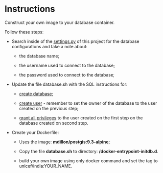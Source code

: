 # Instructions

Construct your own image to your database container. 

Follow these steps:

* Search inside of the [settings.py]() of this project for the database configurations and take a note about:

  * the database name;

  * the username used to connect to the database;

  * the password used to connect to the database;

* Update the file database.sh with the SQL instructions for:

  * [create database](https://www.postgresql.org/docs/9.3/static/sql-createdatabase.html);

  * [create user](https://www.postgresql.org/docs/9.3/static/sql-createuser.html) - remember to set the owner of the database to the user created on the previous step;

  * [grant all privileges](https://www.postgresql.org/docs/9.3/static/sql-grant.html) to the user created on the first step on the database created on second step.

* Create your Dockerfile:

  * Uses the image: **mdillon/postgis:9.3-alpine**;

  * Copy the file **database.sh** to directory: **/docker-entrypoint-initdb.d**.

  * build your own image using only docker command and set the tag to unicef/india:YOUR_NAME.
